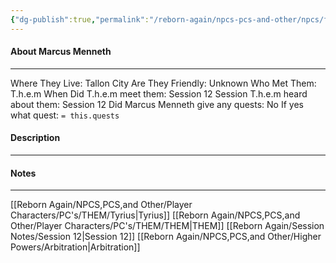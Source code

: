 ```yaml
---
{"dg-publish":true,"permalink":"/reborn-again/npcs-pcs-and-other/npcs/friendly/marcus-menneth/"}
---
```



#### About Marcus Menneth
---
Where They Live: Tallon City 
Are They Friendly: Unknown
Who Met Them: T.h.e.m
When Did T.h.e.m meet them: Session 12
Session T.h.e.m heard about them: Session 12
Did Marcus Menneth give any quests: No
	If yes what quest: `= this.quests`


#### Description


---

#### Notes
---

[[Reborn Again/NPCS,PCS,and Other/Player Characters/PC's/THEM/Tyrius\|Tyrius]]
[[Reborn Again/NPCS,PCS,and Other/Player Characters/PC's/THEM/THEM\|THEM]]
[[Reborn Again/Session Notes/Session 12\|Session 12]]
[[Reborn Again/NPCS,PCS,and Other/Higher Powers/Arbitration\|Arbitration]]

